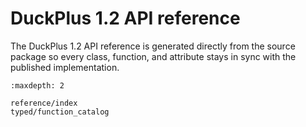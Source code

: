 # DuckPlus 1.2 API reference

The DuckPlus 1.2 API reference is generated directly from the source package so
every class, function, and attribute stays in sync with the published
implementation.

```{toctree}
:maxdepth: 2

reference/index
typed/function_catalog
```
